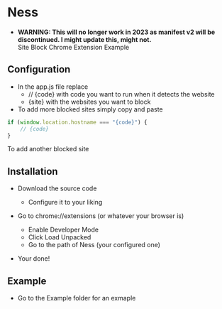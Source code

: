 # Ness
- **WARNING: This will no longer work in 2023 as manifest v2 will be discontinued. I might update this, might not.**\
Site Block Chrome Extension Example

## Configuration
- In the app.js file replace
    - // {code} with code you want to run when it detects the website
    - {site} with the websites you want to block
- To add more blocked sites simply copy and paste 
```js
if (window.location.hostname === "{code}") {
    // {code}
}
```
To add another blocked site

## Installation
- Download the source code
    - Configure it to your liking
    
- Go to chrome://extensions (or whatever your browser is) 
    - Enable Developer Mode
    - Click Load Unpacked
    - Go to the path of Ness (your configured one)
- Your done!

## Example
- Go to the Example folder for an exmaple
